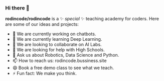 ### Hi there 👋

<!--
**rodincode/rodincode** is a ✨ _special_ ✨ repository because its `README.md` (this file) appears on your GitHub profile.

Here are some ideas to get you started:

- 🔭 We currently working on 
- 🌱 I’m currently learning ...
- 👯 I’m looking to collaborate on ...
- 🤔 I’m looking for help with ...
- 💬 Ask me about ...
- 📫 How to reach me: ...
- 😄 Pronouns: ...
- ⚡ Fun fact: ...
-->


**rodincode/rodincode** is a ✨ _special_ ✨ teaching academy for coders.
Here are some of our ideas and projects:

- 🔭 We are currently working on chatbots.
- 🌱 We are currently learning Deep Learning.
- 👯 We are looking to collaborate on AI Labs.
- 🤔 We are looking for help with High Schools.
- 💬 Ask us about Robotics, Data Science and Python.
- 📫 How to reach us: rodincode.bussiness.site
- 😄 Book a free demo class to see what we teach.
- ⚡ Fun fact: We make you think.

